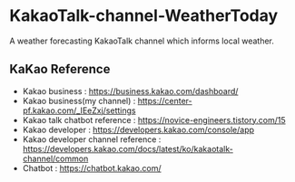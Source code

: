 # KakaoTalk-channel-WeatherToday

A weather forecasting KakaoTalk channel which informs local weather.

## KaKao Reference

- Kakao business : https://business.kakao.com/dashboard/
- Kakao business(my channel) : https://center-pf.kakao.com/_IEeZxj/settings
- Kakao talk chatbot reference : https://novice-engineers.tistory.com/15
- Kakao developer : https://developers.kakao.com/console/app
- Kakao developer channel reference : https://developers.kakao.com/docs/latest/ko/kakaotalk-channel/common
- Chatbot : https://chatbot.kakao.com/
